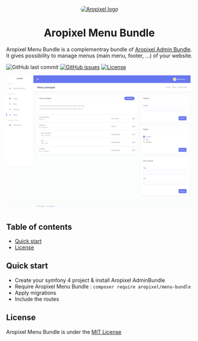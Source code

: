 <p align="center">
  <a href="http://www.aropixel.com/">
    <img src="https://avatars1.githubusercontent.com/u/14820816?s=200&v=4" alt="Aropixel logo" width="75" height="75" style="border-radius:100px">
  </a>
</p>

<h1 align="center">Aropixel Menu Bundle</h1>

<p>
  Aropixel Menu Bundle is a complementray bundle of <a href="https://github.com/aropixel/admin-bundle">Aropixel Admin Bundle</a>. It gives possibility to manage menus (main menu, footer, ...) of your website.   
</p>


![GitHub last commit](https://img.shields.io/github/last-commit/aropixel/menu-bundle.svg)
[![GitHub issues](https://img.shields.io/github/issues/aropixel/menu-bundle.svg)](https://github.com/stisla/stisla/issues)
[![License](https://img.shields.io/github/license/aropixel/menu-bundle.svg)](LICENSE)

![Aropixel Page Preview](./screenshot.png)


## Table of contents

- [Quick start](#quick-start)
- [License](#license)


## Quick start

- Create your symfony 4 project & install Aropixel AdminBundle
- Require Aropixel Menu Bundle : `composer require aropixel/menu-bundle`
- Apply migrations
- Include the routes


## License
Aropixel Menu Bundle is under the [MIT License](LICENSE)
